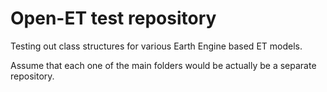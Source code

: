 # Open-ET test repository

Testing out class structures for various Earth Engine based ET models.

Assume that each one of the main folders would be actually be a separate repository.